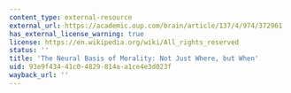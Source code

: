 ```yaml
---
content_type: external-resource
external_url: https://academic.oup.com/brain/article/137/4/974/372961
has_external_license_warning: true
license: https://en.wikipedia.org/wiki/All_rights_reserved
status: ''
title: 'The Neural Basis of Morality: Not Just Where, but When'
uid: 93e9f434-41c0-4829-814a-a1ce4e3d023f
wayback_url: ''
---
```

